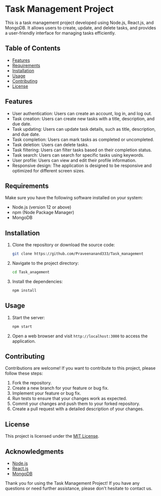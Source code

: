 # Task Management Project

This is a task management project developed using Node.js, React.js, and MongoDB. It allows users to create, update, and delete tasks, and provides a user-friendly interface for managing tasks efficiently.

## Table of Contents

- [Features](#features)
- [Requirements](#requirements)
- [Installation](#installation)
- [Usage](#usage)
- [Contributing](#contributing)
- [License](#license)

## Features

- User authentication: Users can create an account, log in, and log out.
- Task creation: Users can create new tasks with a title, description, and due date.
- Task updating: Users can update task details, such as title, description, and due date.
- Task completion: Users can mark tasks as completed or uncompleted.
- Task deletion: Users can delete tasks.
- Task filtering: Users can filter tasks based on their completion status.
- Task search: Users can search for specific tasks using keywords.
- User profile: Users can view and edit their profile information.
- Responsive design: The application is designed to be responsive and optimized for different screen sizes.

## Requirements

Make sure you have the following software installed on your system:

- Node.js (version 12 or above)
- npm (Node Package Manager)
- MongoDB

## Installation

1. Clone the repository or download the source code:

   ```bash
   git clone https://github.com/Praveenanand333/Task_management
   ```

2. Navigate to the project directory:

   ```bash
   cd Task_anagement
   ```

3. Install the dependencies:

   ```bash
   npm install
   ```




## Usage

1. Start the server:

   ```bash
   npm start
   ```

2. Open a web browser and visit `http://localhost:3000` to access the application.

## Contributing

Contributions are welcome! If you want to contribute to this project, please follow these steps:

1. Fork the repository.
2. Create a new branch for your feature or bug fix.
3. Implement your feature or bug fix.
4. Run tests to ensure that your changes work as expected.
5. Commit your changes and push them to your forked repository.
6. Create a pull request with a detailed description of your changes.

## License

This project is licensed under the [MIT License](LICENSE).

## Acknowledgments

- [Node.js](https://nodejs.org/)
- [React.js](https://reactjs.org/)
- [MongoDB](https://www.mongodb.com/)

Thank you for using the Task Management Project! If you have any questions or need further assistance, please don't hesitate to contact us.
